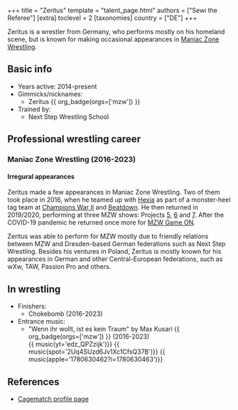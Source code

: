 +++
title = "Zeritus"
template = "talent_page.html"
authors = ["Sewi the Referee"]
[extra]
toclevel = 2
[taxonomies]
country = ["DE"]
+++

Zeritus is a wrestler from Germany, who performs mostly on his homeland scene, but is known for making occasional appearances in [Maniac Zone Wrestling](@/o/mzw.md).

## Basic info

* Years active: 2014-present
* Gimmicks/nicknames:
  - Zeritus {{ org_badge(orgs=['mzw']) }}
* Trained by:
  - Next Step Wrestling School

## Professional wrestling career

### Maniac Zone Wrestling (2016-2023)

#### Irregural appearances

Zeritus made a few appearances in Maniac Zone Wrestling. Two of them took place in 2016, when he teamed up with [Hexia](@/w/hexia.md) as part of a monster-heel tag team at [Champions War II](@/e/mzw/2016-01-10-mzw-champions-war-2.md) and [Beatdown](@/e/mzw/2016-05-14-mzw-beatdown.md). He then returned in 2019/2020, performing at three MZW shows: Projects [5](content/e/mzw/2019-06-01-mzw-project-5-hero.md), [6](@/e/mzw/2019-08-24-mzw-project-6-death-and-glory.md) and [7](@/e/mzw/2020-01-18-mzw-project-7-golden-road.md).
After the COVID-19 pandemic he returned once more for [MZW Game ON](@/e/mzw/2023-03-11-mzw-game-on.md).

Zeritus was able to perform for MZW mostly due to friendly relations between MZW and Dresden-based German federations such as Next Step Wrestling.
Besides his ventures in Poland, Zeritus is mostly known for his appearances in German and other Central-European federations, such as wXw, TAW, Passion Pro and others.

## In wrestling

* Finishers:
  - Chokebomb (2016-2023)
* Entrance music:
  - "Wenn ihr wollt, ist es kein Traum" by Max Kusari
 {{ org_badge(orgs=['mzw']) }} (2016-2023) <br>
 {{ music(yt='edz_QPZzijk')}}
 {{ music(spot='2Uq4SUzd6Jv1Xc1CfsQ37B')}}
 {{ music(apple='1780630462?i=1780630463')}}

## References

* [Cagematch profile page](https://www.cagematch.net/?id=2&nr=21016)
